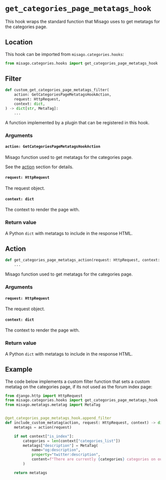 # `get_categories_page_metatags_hook`

This hook wraps the standard function that Misago uses to get metatags for the categories page.


## Location

This hook can be imported from `misago.categories.hooks`:

```python
from misago.categories.hooks import get_categories_page_metatags_hook
```


## Filter

```python
def custom_get_categories_page_metatags_filter(
    action: GetCategoriesPageMetatagsHookAction,
    request: HttpRequest,
    context: dict,
) -> dict[str, MetaTag]:
    ...
```

A function implemented by a plugin that can be registered in this hook.


### Arguments

#### `action: GetCategoriesPageMetatagsHookAction`

Misago function used to get metatags for the categories page.

See the [action](#action) section for details.


#### `request: HttpRequest`

The request object.


#### `context: dict`

The context to render the page with.


### Return value

A Python `dict` with metatags to include in the response HTML.


## Action

```python
def get_categories_page_metatags_action(request: HttpRequest, context: dict) -> dict[str, MetaTag]:
    ...
```

Misago function used to get metatags for the categories page.


### Arguments

#### `request: HttpRequest`

The request object.


#### `context: dict`

The context to render the page with.


### Return value

A Python `dict` with metatags to include in the response HTML.


## Example

The code below implements a custom filter function that sets a custom metatag on the categories page, if its not used as the forum index page:

```python
from django.http import HttpRequest
from misago.categories.hooks import get_categories_page_metatags_hook
from misago.metatags.metatag import MetaTag


@get_categories_page_metatags_hook.append_filter
def include_custom_metatag(action, request: HttpRequest, context) -> dict[str, MetaTag]:
    metatags = action(request)

    if not context["is_index"]:
        categories = len(context["categories_list"])
        metatags["description"] = MetaTag(
            name="og:description",
            property="twitter:description",
            content=f"There are currently {categories} categories on our forums.",
        )

    return metatags
```